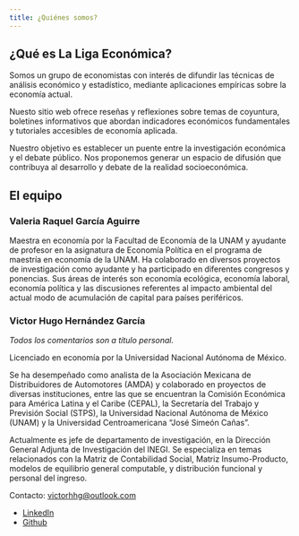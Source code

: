 ```yaml
---
title: ¿Quiénes somos?
---
```


## ¿Qué es La Liga Económica?

Somos un grupo de economistas con interés de difundir las técnicas de análisis económico y estadístico, mediante aplicaciones empíricas sobre la economía actual.

Nuesto sitio web ofrece reseñas y reflexiones sobre temas de coyuntura, boletines informativos que abordan indicadores económicos fundamentales y tutoriales accesibles de economía aplicada. 

Nuestro objetivo es establecer un puente entre la investigación económica y el debate público. Nos proponemos generar un espacio de difusión que contribuya al desarrollo y debate de la realidad socioeconómica. 

## El equipo

### Valeria Raquel García Aguirre

Maestra en economía por la Facultad de Economía de la UNAM y ayudante de profesor en la asignatura de Economía Política en el programa de maestría en economía de la UNAM. Ha colaborado en diversos proyectos de investigación como ayudante y ha participado en diferentes congresos y ponencias. Sus áreas de interés son economía ecológica, economía laboral, economía política y las discusiones referentes al impacto ambiental del actual modo de acumulación de capital para países periféricos.

### Victor Hugo Hernández García
*Todos los comentarios son a título personal.*

Licenciado en economía por la Universidad Nacional Autónoma de México.

Se ha desempeñado como analista de la Asociación Mexicana de Distribuidores de Automotores (AMDA) y colaborado en proyectos de diversas instituciones, entre las que se encuentran la Comisión Económica para América Latina y el Caribe (CEPAL), la Secretaría del Trabajo y Previsión Social (STPS), la Universidad Nacional Autónoma de México (UNAM) y la Universidad Centroamericana “José Simeón Cañas”.

Actualmente es jefe de departamento de investigación, en la Dirección General Adjunta de Investigación del INEGI. Se especializa en temas relacionados con la Matriz de Contabilidad Social, Matriz Insumo-Producto, modelos de equilibrio general computable, y distribución funcional y personal del ingreso.

Contacto: victorhhg@outlook.com
* [LinkedIn](https://www.linkedin.com/in/victor-hhg/)
* [Github](https://github.com/Victor-HHG)

